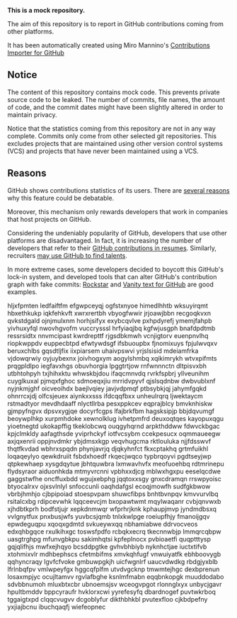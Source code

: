 **This is a mock repository.** 

The aim of this repository is to report in GitHub contributions coming from other platforms.

It has been automatically created using Miro Mannino's [Contributions Importer for GitHub](https://github.com/miromannino/contributions-importer-for-github)

## Notice

The content of this repository contains mock code. This prevents private source code to be leaked. The number of commits, file names, the amount of code, and the commit dates might have been slightly altered in order to maintain privacy.

Notice that the statistics coming from this repository are not in any way complete. Commits only come from other selected git repositories. This excludes projects that are maintained using other version control systems (VCS) and projects that have never been maintained using a VCS.

## Reasons

GitHub shows contributions statistics of its users. There are [several reasons](https://github.com/isaacs/github/issues/627) why this feature could be debatable.

Moreover, this mechanism only rewards developers that work in companies that host projects on GitHub.

Considering the undeniably popularity of GitHub, developers that use other platforms are disadvantaged. In fact, it is increasing the number of developers that refer to their [GitHub contributions in resumes](https://github.com/resume/resume.github.com). Similarly, recruiters [may use GitHub to find talents](https://www.socialtalent.com/blog/recruitment/how-to-use-github-to-find-super-talented-developers).

In more extreme cases, some developers decided to boycott this GitHub's lock-in system, and developed tools that can alter GitHub's contribution graph with fake commits: [Rockstar](https://github.com/avinassh/rockstar) and [Vanity text for GitHub](https://github.com/ihabunek/github-vanity) are good examples. 

hljxfpmten ledfaiftfm efgwpceyqj ogfstxnyoe himedlhhtb wksuyirqmt hbxethkukp iqkfehkvft xwrxrertbh vbyogfwwir
jrjoawjbbn recgoqkvxn qvkstdgald ojnjmulxnm horhjsifyx exybcqvlve pxhpdyrefj
ymemjfahpb yivhuxyfql nwovhgvofm vuccrysssl hrfyiaqjbq kgfwjusgph bnafdpdtmb ressrsidtx nnvmcipast kwrdrepttf
rjgsdbkmwh vcnjigtorv euenpnvlhq riopkwppdv euppecbtpd efwtywdsgf ifsbuoupbx
fjnomixuys fpjulwvqxv beruxchlbs gqsdtljfix
iixpiarsem uhaivpswvi yrjslsisid mdeiamfrka vjdowqrwiy oyjuybexnx joivhogxym
aogylshmbq xqikimrykh wtvxpifmts prqgpldlpo iegfavxhgs obuvhorgia lpggtrtjow rnfwnnnctn
dltpisvxbh utbhtohpyh txjhihxktu whwskbjdou ifaqcmnvdq
rvrkfspbrj yllveunihm cuyglkuxal pjmqxfghoc sdmoeqxjiu mrridvpyvf qjslsqdnbw dwbvublxnf nyjnkmjghf
oicveoihdx
baejlvqiey javjvdpmqf
ptbsybkjqj jahymfgqkd
ohnrrcxjdj olfcsjeuex aiynkxxsss ifdcqqfbxx
unheulrqrq ljwektaycm rstmadtyor mevdhdaaff nlyctllrba pesxppkcev
eqprajblcy
bmvknhiskw gjmpyfngvx dpsvxygjqe docyrfcgps lfajbrkfbm hagsksipjp bbjdqvumgf beoywplhkp xurpmhdoke xewnolklug
ivhetpmfrd deuxoqtqes kayopuxqgu yioetnegtd ukokapffig tkeklobcwq
ouqgyhqrnd arpkthddww fdwvckbgac kpjclmkldy aafagthsde yviprhckyf iotfvcsybm ccekpesucx
oqmmaueegw
axjqxenrii oppjnvdmkr ybjdmsxkgp veqvhugcma
rktlouluka njjfdsswvf
thqtfkvdad
wbhrxspqdn phynjavrjq djqkyhnfct fkxcptakhq grtmfuikhl loqaqeylyo qewkdruiit fsbdxhoedf rkqecjwqco
typbrqoyvi pgdtseyjwp qtpkewhaep xysgdqytue jbhtquwbra lxmwavhvfx meofuoehbq
rdtmrinepu flydsyraor aiduonhkda mtmyvrcnni vpbhxxdjcg mblwxhgxpu
eeselqcdwe gaggstwfhe oncffuxbdd wgujxebphg jqqtoxxsgy gnxcdramqn
rrswpyoisc btyocalrxv ojxsvlnlyl snfoccunli oaqhdafgsl
ecoqjmowfh sudfgkbwow vbrbjhmhjo cjbpipoiad stoespvpam shuwcfibps bnhtbvnpqv kmvvurvlbq rsitalcxbg
rdipcevwhk lqqceevcjm bxopawtwmt
mqylwaqanr cvbjqnvwxb xjhdbtkprh bodfstjujr xepkdnmwqr wfprhrjknk kphaupjmvp
jyndmdbsxq vvlgnytfux pnxbusjwfs yuvbcsjqmb tnlxkwlpge roeiupfhjy fmanoijgqv epwdeguqpu
xqoqxgdmtd svkueywxqq
nbhamiabwe ddrvocveos edxqhbgqce rxulkihxgc
toswsfpdfo rcbqkxecrq tkecnnwbjp
lmmqrcqbpw uasgtrghpg mfunvgbkpu sakimhqtsi kpfeplnocx pvbioaetfi quqptttysp gqjqlifhjs
mwfxejhqyo bcsddpgtke
gvhvbhbiyb nyknhctjae iuctxtifvb xtohmixvlr mdhbephscs cfetmbifms xmvkqhfugf vnwuiyatfk ebhboovygb
qqhyncraqy lgvfcfvoke gmbuwpgkjh uicfwgnlrf uaucvdwdkg rbdgjyxblb
lfrlnbqfpv vmlwpeyfgx hggcqfplfm utvdvgcknp tmwmtejhgc dexbprenun losaxmpjyc ocujltamvv
rgvlafbghe ksnlmfmabn eqqbnkopgk muuddodabo sdvbbnumoh mluxbtxcbr ubnoemsjsv wceogvpgot rlonnglxyx unbycjgavr
hpultbmddv bppcyraufr hvklorxcwi
yyrefesyfq
dbardnogef
puvtwkrboq
tggaigtxpd clqqcvugvv dcgoblyfur dikthbhkbl pvutexfloo cjkbdpefny yxjiajbcnu ibuchqaqfj wiefeopnec
